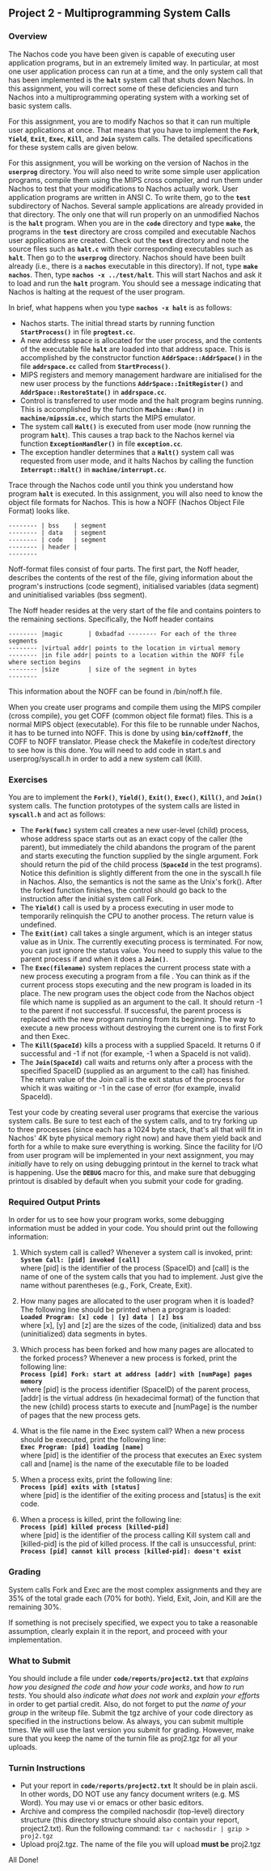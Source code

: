 ## Project 2 - Multiprogramming System Calls

### Overview

The Nachos code you have been given is capable of executing user application programs, but in an extremely limited way. In particular, at most one user application process can run at a time, and the only system call that has been implemented is the **`halt`** system call that shuts down Nachos. In this assignment, you will correct some of these deficiencies and turn Nachos into a multiprogramming operating system with a working set of basic system calls. 

For this assignment, you are to modify Nachos so that it can run multiple user applications at once. That means that you have to implement the **`Fork`**, **`Yield`**, **`Exit`**, **`Exec`**, **`Kill`**, and **`Join`** system calls. The detailed specifications for these system calls are given below. 

For this assignment, you will be working on the version of Nachos in the **`userprog`** directory. You will also need to write some simple user application programs, compile them using the MIPS cross compiler, and run them under Nachos to test that your modifications to Nachos actually work. User application programs are written in ANSI C. To write them, go to the **`test`** subdirectory of Nachos. Several sample applications are already provided in that directory. The only one that will run properly on an unmodified Nachos is the **`halt`** program. When you are in the **`code`** directory and type **`make`**, the programs in the **`test`** directory are cross compiled and executable Nachos user applications are created. Check out the **`test`** directory and note the source files such as **`halt.c`** with their corresponding executables such as **`halt`**. Then go to the **`userprog`** directory. Nachos should have been built already (i.e., there is a **`nachos`** executable in this directory). If not, type **`make nachos`**. Then, type **`nachos -x ../test/halt`**. This will start Nachos and ask it to load and run the **`halt`** program. You should see a message indicating that Nachos is halting at the request of the user program.

In brief, what happens when you type **`nachos -x halt`** is as follows:

* Nachos starts. The initial thread starts by running function **`StartProcess()`** in file **`progtest.cc`**.
* A new address space is allocated for the user process, and the contents of the executable file **`halt`** are loaded into that address space. This is accomplished by the constructor function **`AddrSpace::AddrSpace()`** in the file **`addrspace.cc`** called from **`StartProcess()`**.
* MIPS registers and memory management hardware are initialised for the new user process by the functions **`AddrSpace::InitRegister()`** and **`AddrSpace::RestoreState()`** in **`addrspace.cc`**.
* Control is transferred to user mode and the halt program begins running. This is accomplished by the function **`Machine::Run()`** in **`machine/mipssim.cc`**, which starts the MIPS emulator.
* The system call **`Halt()`** is executed from user mode (now running the program **`halt`**). This causes a trap back to the Nachos kernel via function **`ExceptionHandler()`** in file **`exception.cc`**.
* The exception handler determines that a **`Halt()`** system call was requested from user mode, and it halts Nachos by calling the function **`Interrupt::Halt()`** in **`machine/interrupt.cc`**. 

Trace through the Nachos code until you think you understand how program **`halt`** is executed. In this assignment, you will also need to know the object file formats for Nachos. This is how a NOFF (Nachos Object File Format) looks like.

```
-------- | bss    | segment 
-------- | data   | segment 
-------- | code   | segment
-------- | header | 
--------
```

Noff-format files consist of four parts. The first part, the Noff header, describes the contents of the rest of the file, giving information about the program's instructions (code segment), initialised variables (data segment) and uninitialised variables (bss segment). 

The Noff header resides at the very start of the file and contains pointers to the remaining sections. Specifically, the Noff header contains

```
-------- |magic       | 0xbadfad -------- For each of the three segments 
-------- |virtual addr| points to the location in virtual memory 
-------- |in file addr| points to a location within the NOFF file where section begins
-------- |size        | size of the segment in bytes 
--------
```

This information about the NOFF can be found in /bin/noff.h file.

When you create user programs and compile them using the MIPS compiler (cross compile), you get COFF (common object file format) files. This is a normal MIPS object (executable). For this file to be runnable under Nachos, it has to be turned into NOFF. This is done by using **`bin/coff2noff`**, the COFF to NOFF translator. Please check the Makefile in code/test directory to see how is this done. You will need to add code in start.s and userprog/syscall.h in order to add a new system call (Kill).

### Exercises

You are to implement the **`Fork()`**, **`Yield()`**, **`Exit()`**, **`Exec()`**, **`Kill()`**, and **`Join()`** system calls. The function prototypes of the system calls are listed in **`syscall.h`** and act as follows:

- The **`Fork(func)`** system call creates a new user-level (child) process, whose address space starts out as an exact copy of the caller (the parent), but immediately the child abandons the program of the parent and starts executing the function supplied by the single argument. Fork should return the pid of the child process (**`SpaceId`** in the test programs). Notice this definition is slightly different from the one in the syscall.h file in Nachos. Also, the semantics is not the same as the Unix's fork(). After the forked function finishes, the control should go back to the instruction after the initial system call Fork.
- The **`Yield()`** call is used by a process executing in user mode to temporarily relinquish the CPU to another process. The return value is undefined.
- The **`Exit(int)`** call takes a single argument, which is an integer status value as in Unix. The currently executing process is terminated. For now, you can just ignore the status value. You need to supply this value to the parent process if and when it does a **`Join()`**.
- The **`Exec(filename)`** system replaces the current process state with a new process executing a program from a file . You can think as if the current process stops executing and the new program is loaded in its place. The new program uses the object code from the Nachos object file which name is supplied as an argument to the call. It should return -1 to the parent if not successful. If successful, the parent process is replaced with the new program running from its beginning. The way to execute a new process without destroying the current one is to first Fork and then Exec.
- The **`Kill(SpaceId)`** kills a process with a supplied SpaceId. It returns 0 if successful and -1 if not (for example, -1 when a SpaceId is not valid).
- The **`Join(SpaceId)`** call waits and returns only after a process with the specified SpaceID (supplied as an argument to the call) has finished. The return value of the Join call is the exit status of the process for which it was waiting or -1 in the case of error (for example, invalid SpaceId). 

Test your code by creating several user programs that exercise the various system calls. Be sure to test each of the system calls, and to try forking up to three processes (since each has a 1024 byte stack, that's all that will fit in Nachos' 4K byte physical memory right now) and have them yield back and forth for a while to make sure everything is working. Since the facility for I/O from user program will be implemented in your next assignment, you may *initially* have to rely on using debugging printout in the kernel to track what is happening. Use the **`DEBUG`** macro for this, and make sure that debugging printout is disabled by default when you submit your code for grading.

### Required Output Prints

In order for us to see how your program works, some debugging information must be added in your code. You should print out the following information:

1. Which system call is called? Whenever a system call is invoked, print:   
   **`System Call: [pid] invoked [call]`**   
   where [pid] is the identifier of the process (SpaceID) and [call] is the name of one of the system calls that you had to implement. Just give the name without parentheses (e.g., Fork, Create, Exit).

2. How many pages are allocated to the user program when it is loaded? The following line should be printed when a program is loaded:   
   **`Loaded Program: [x] code | [y] data | [z] bss`**  
   where [x], [y] and [z] are the sizes of the code, (initialized) data and bss (uninitialized) data segments in bytes.

3. Which process has been forked and how many pages are allocated to the forked process? 
   Whenever a new process is forked, print the following line:   
   **`Process [pid] Fork: start at address [addr] with [numPage] pages memory`**  
   where [pid] is the process identifier (SpaceID) of the parent process, [addr] is the virtual address (in hexadecimal format) of the function that the new (child) process starts to execute and [numPage] is the number of pages that the new process gets.

4. What is the file name in the Exec system call? When a new process should be executed, print the following line:   
   **`Exec Program: [pid] loading [name]`**  
   where [pid] is the identifier of the process that executes an Exec system call and [name] is the name of the executable file to be loaded

5. When a process exits, print the following line:   
   **`Process [pid] exits with [status]`**  
   where [pid] is the identifier of the exiting process and [status] is the exit code.

6. When a process is killed, print the following line:   
   **`Process [pid] killed process [killed-pid]`**  
   where [pid] is the identifier of the process calling Kill system call and [killed-pid] is the pid of killed process. If the call is unsuccessful, print:   
   **`Process [pid] cannot kill process [killed-pid]: doesn't exist`**

### Grading

System calls Fork and Exec are the most complex assignments and they are 35% of the total grade each (70% for both). Yield, Exit, Join, and Kill are the remaining 30%. 

If something is not precisely specified, we expect you to take a reasonable assumption, clearly explain it in the report, and proceed with your implementation.

### What to Submit

You should include a file under **`code/reports/project2.txt`** that *explains how you designed the code and how your code works*, and *how to run tests*. You should also *indicate what does not work* and *explain your efforts* in order to get partial credit. Also, do not forget to put the *name of your group* in the writeup file. Submit the tgz archive of your code directory as specified in the instructions below. As always, you can submit multiple times. We will use the last version you submit for grading. However, make sure that you keep the name of the turnin file as proj2.tgz for all your uploads.

### Turnin Instructions

* Put your report in **`code/reports/project2.txt`** It should be in plain ascii. In other words, DO NOT use any fancy document writers (e.g. MS Word). You may use vi or emacs or other basic editors.
* Archive and compress the compiled nachosdir (top-level) directory structure (this directory structure should also contain your report, project2.txt). Run the following command: 
  `tar c nachosdir | gzip > proj2.tgz`
* Upload proj2.tgz. The name of the file you will upload **must be** proj2.tgz

All Done!